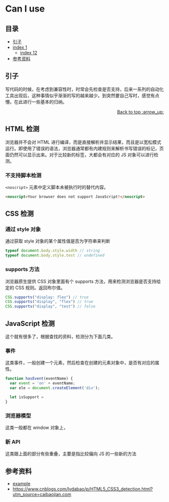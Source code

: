 # Can I use
## <a name="index"></a> 目录
- [引子](#start)
- [index 1](#index1)
  - [index 12](#index12)
- [参考资料](#reference)


## <a name="start"></a> 引子
写代码的时候，在考虑到兼容性时，时常会先检查是否支持，后来一系列的自动化工具出现后，这种事情似乎渐渐的写的越来越少。到突然要自己写时，感觉有点懵。在此进行一些基本的归纳。

<div align="right"><a href="#index">Back to top :arrow_up:</a></div>

## HTML 检测
浏览器并不会对 HTML 进行编译，而是直接解析并显示结果，而且是以宽松模式运行。即使用了错误的语法，浏览器通常都有内建规则来解析书写错误的标记，页面仍然可以显示出来。对于比较新的标签，大都会有对应的 JS 对象可以进行检测。
### 不支持脚本检测
`<noscript>` 元素中定义脚本未被执行时的替代内容。
```html
<noscript>Your browser does not support JavaScript!</noscript>
```

## CSS 检测
### 通过 style 对象
通过获取 style 对象的某个属性值是否为字符串来判断
```js
typeof document.body.style.width // string
typeof document.body.style.test // undefined
```

### supports 方法
浏览器原生提供 CSS 对象里面有个 supports 方法，用来检测浏览器是否支持给定的 CSS 规则。返回布尔值。
```js
CSS.supports("display: flex") // true
CSS.supports("display", "flex") // true
CSS.supports("display", "test") // false
```

## JavaScript 检测
这个就有很多了，根据查找的资料，检测分为下面几类。
### 事件
这类事件，一般创建一个元素，然后检查在创建的元素对象中，是否有对应的属性。
```js
function hasEvent(eventName) {
  var event = 'on' + eventName;
  var ele = document.createElement('div');

  let isSupport =
}

```

### 浏览器模型
这类一般都在 window 对象上，

### 新 API
这类跟上面的部分有些重叠，主要是指比较偏向 JS 的一些新的方法

## <a name="reference"></a> 参考资料
- [example][url-base]
- https://www.cnblogs.com/lvdabao/p/HTML5_CSS3_detection.html?utm_source=caibaojian.com


[url-base]:https://xxholic.github.io/segment

[url-mdn-noscript]:https://developer.mozilla.org/zh-CN/docs/Web/HTML/Element/noscript
[url-wangdoc-css]:https://wangdoc.com/javascript/dom/css.html#css-模块的侦测
[url-mdn-css-supports]:https://developer.mozilla.org/zh-CN/docs/Web/API/CSS/supports